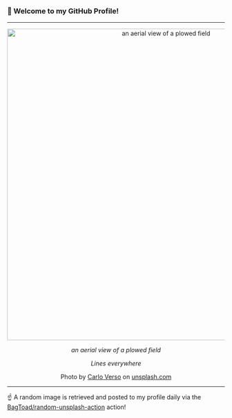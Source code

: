 ### 👋 Welcome to my GitHub Profile!

----

<div align="center">
  <img width="720" src="https://images.unsplash.com/photo-1505506647534-5aa1b936b880?crop=entropy&cs=tinysrgb&fit=max&fm=jpg&ixid=M3w1NTI0OTR8MHwxfHJhbmRvbXx8fHx8fHx8fDE3NDgyNDAxMjR8&ixlib=rb-4.1.0&q=80&w=1080" alt="an aerial view of a plowed field">
  
  <em>an aerial view of a plowed field</em>
  
  <em>Lines everywhere</em>
  
  Photo by [Carlo Verso](https://carloverso.com) on [unsplash.com](https://unsplash.com/)
</div>

----

☝️ A random image is retrieved and posted to my profile daily via the [BagToad/random-unsplash-action](https://github.com/BagToad/random-unsplash-action) action!
